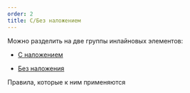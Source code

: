 ```yaml
---
order: 2
title: С/Без наложением
---
```


Можно разделить на две группы инлайновых элементов:

-  [С наложением](./../../../../../../upcoming-release/wysiwyg/concept/mark/new_article_0/new_article_0/_index.md)

-  [Без наложения](./../../../../../../upcoming-release/wysiwyg/concept/mark/new_article_0/new_article_1/_index.md)

Правила, которые к ним применяются